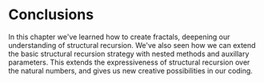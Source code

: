# Conclusions

In this chapter we've learned how to create fractals, deepening our understanding of structural recursion.
We've also seen how we can extend the basic structural recursion strategy with nested methods and auxillary parameters. 
This extends the expressiveness of structural recursion over the natural numbers, and gives us new creative possibilities in our coding.
